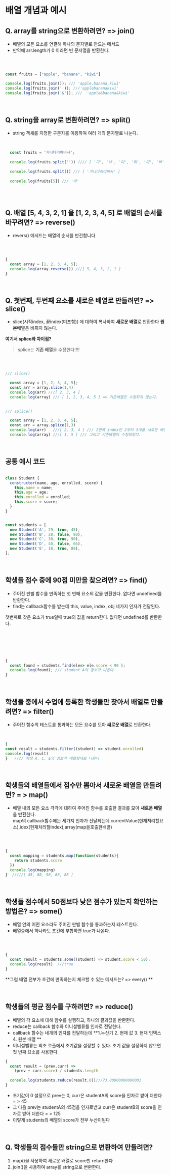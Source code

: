 # 배열 개념과 예시 

## Q. array를 string으로 변환하려면? => join()
- 배열의 모든 요소를 연결해 하나의 문자열로 만드는 메서드
- 만약에 arr.length가 0 이라면 빈 문자열을 반환한다.

<br>

```js

const fruits = ["apple", "banana", "kiwi"]

console.log(fruits.join()); /// 'apple,banana,kiwi'
console.log(fruits.join('')); ///'applebananakiwi'
console.log(fruits.join('&')); ///  'apple&banana&kiwi'


```

<br>

## Q. string을 array로 변환하려면? => split() 
-  string 객체를 지정한 구분자를 이용하여 여러 개의 문자열로 나눈다.

<br>

```js
  const fruits = '가나다라마바사';
  
  console.log(fruits.split('')) //// [ '가', '나', '다', '라', '마', '바', '사' ]
  
  console.log(fruits.split()) /// [ '가나다라마바사' ]
  
  console.log(fruits[5]) /// '바'
  
```


<br>

## Q.  배열 [5, 4, 3, 2, 1] 을  [1, 2, 3, 4, 5] 로 배열의 순서를 바꾸려면? => reverse() 
- revers() 메서드는 배열의 순서를 반전합니다

<br>

```js

{
  const array = [1, 2, 3, 4, 5];
  console.log(array.reverse()) ///[ 5, 4, 3, 2, 1 ]
}

```

<br>

## Q. 첫번째, 두번째 요소를 새로운 배열로 만들려면? => slice()
- slice(시작index, 끝index(미포함)) 에 대하여 복사하여 **새로운 배열**로 반환한다 **원본**배열은 바뀌지 않는다.  

**여기서 splice와 차이점?**

> splice는 **기존 배열**을 수정한다!!!!


<br>


```js

/// slice()

  const array = [1, 2, 3, 4, 5];
  const arr = array.slice(1,4)
  console.log(arr) ///[ 2, 3, 4 ]
  console.log(array) /// [ 1, 2, 3, 4, 5 ] => 기존배열은 수정되지 않는다. 
  
  
/// splice()

  const array = [1, 2, 3, 4, 5];
  const arr = array.splice(1,3)
  console.log(arr)   ///[ 2, 3, 4 ] /// 1번째 index인 2부터 3개를 새로운 배열로 반환했다
  console.log(array) ///[ 1, 5 ] /// 그리고 기존배열이 수정되었다.

```

<br>

## 공통 예시 코드 

```js

class Student {
  constructor(name, age, enrolled, score) {
    this.name = name;
    this.age = age;
    this.enrolled = enrolled;
    this.score = score;
  }
}


const students = [
  new Student('A', 29, true, 45),
  new Student('B', 28, false, 80),
  new Student('C', 30, true, 90),
  new Student('D', 40, false, 66),
  new Student('E', 18, true, 88),
];

```

<br>

## 학생들 점수 중에 90점 미만을 찾으려면? => find() 
-  주어진 판별 함수를 만족하는 첫 번째 요소의 값을 반환한다. 없다면 undefined를 반환한다.
-  find는 callback함수를 받는데 this, value, index, obj 네가지 인자가 전달된다.

첫번째로 찾은 요소가 true일때 true의 값을 return한다. 없다면 undefined를 반환한다.


<br>

```js




{
  const found = students.find(ele=> ele.score < 90 );
  console.log(found); /// student A의 정보가 나온다. 
}

```

<br>

## 학생들 중에서 수업에 등록한 학생들만 찾아서 배열로 만들려면? => filter()
- 주어진 함수의 테스트를 통과하는 모든 요수를 모아 **쌔로운 배열**로 반환한다. 

<br>

```js
{
const result = students.filter((student) => student.enrolled)
console.log(result)
}   //// 학생 A, C, E의 정보가 배열형태로 나온다 


```


<br>


## 학생들의 배열들에서 점수만 뽑아서 새로운 배열을 만들려면? = > map()
- 배열 내의 모든 요소 각각에 대하여 주어진 함수를 호출한 결과를 모아 **새로운 배열**을 반환한다. <br>
map의 callback함수에는 세가지 인자가 전달되는데 currentValue(현재처리할요소),idex(현재처리할index),array(map을호출한배열)

<br>

```js

{
  const mapping = students.map(function(students){
    return students.score
  })
  console.log(mapping)
}  /////[ 45, 80, 90, 66, 88 ] 

```

<br>

## 학생들 점수에서 50점보다 낮은 점수가 있는지 확인하는 방법은? => some()
- 배열 안의 어떤 요소라도 주어진 판별 함수를 통과하는지 테스트한다.
- 배열중에서 하나라도 조건에 부합하면 true가 나온다. 

<br>

```js

{
  const result = students.some((student) => student.score < 50);
  console.log(result)  ///true
}  
```


**그럼 배열 전부가 조건에 만족하는지 체크할 수 있는 메서드는? => every() **

<br>

## 학생들의 평균 점수를 구하려면? => reduce()
- 배열의 각 요소에 대해 함수를 실행하고, 하나의 결과값을 반환한다.
- reduce는 callback 함수와 이니셜벨류를 인자로 전달한다. 
- callback 함수는 네개의 인자를 전달하는데 **1.누산기 2. 현재 값 3. 현재 인덱스 4. 원본 배열 **
- 이니셜벨류는 최초 호출에서 초기값을 설정할 수 있다. 초기 값을 설정하지 않으면 첫 번째 요소를 사용한다.

```js
{
  const result = (prev,curr) => 
    (prev + curr.score) / students.length
  
  console.log(students.reduce(result,0))///73.80000000000001
}  

```

- 초기값이 0 설정으로 prev는 0, curr은 studentA의 score을 인자로 받아 더한다 = > 45
- 그 다음 prev는 studentA의 45점을 인자로받고 curr은 studentB의 score을 인자로 받아 더한다 = > 125
- 이렇게 students의 배열의 score가 전부 누산이된다


<br>

## Q. 학생들의 점수들만 string으로 변환하여 만들려면?
  1. map()을 사용하여 새로운 배열로 score만 return한다
  2. join()을 사용하여 array를 string으로 변환한다.

